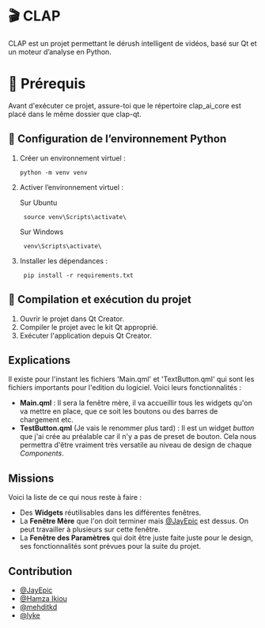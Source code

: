 
# 🎬 CLAP
CLAP est un projet permettant le dérush intelligent de vidéos, basé sur Qt et un moteur d’analyse en Python.

# 📁 Prérequis
Avant d'exécuter ce projet, assure-toi que le répertoire clap_ai_core est placé dans le même dossier que clap-qt.

## 🐍 Configuration de l’environnement Python


1. Créer un environnement virtuel :


    ```python -m venv venv```

2. Activer l’environnement virtuel :

    Sur Ubuntu

    ``` source venv\Scripts\activate\```

    Sur Windows

    ``` venv\Scripts\activate\```

3. Installer les dépendances :


    ``` pip install -r requirements.txt```


## 🔨 Compilation et exécution du projet

1. Ouvrir le projet dans Qt Creator.
2. Compiler le projet avec le kit Qt approprié.
3. Exécuter l'application depuis Qt Creator.




## Explications

Il existe pour l'instant les fichiers 'Main.qml' et 'TextButton.qml' qui sont les fichiers importants pour l'edition du logiciel.
Voici leurs fonctionnalités :

- **Main.qml** : Il sera la fenêtre mère, il va accueillir tous les widgets qu'on va mettre en place, que ce soit les boutons ou des barres de chargement etc.
- **TestButton.qml** (Je vais le renommer plus tard) : Il est un widget _button_ que j'ai crée au préalable car il n'y a pas de preset de bouton. Cela nous permettra d'être vraiment très versatile au niveau de design de chaque _Components_.

## Missions

Voici la liste de ce qui nous reste à faire :

- Des **Widgets** réutilisables dans les différentes fenêtres.
- La **Fenêtre Mère** que l'on doit terminer mais [@JayEpic](https://github.com/JayEpic) est dessus. On peut travailler à plusieurs sur cette fenêtre.
- La **Fenêtre des Paramètres** qui doit être juste faite juste pour le design, ses fonctionnalités sont prévues pour la suite du projet.

## Contribution

- [@JayEpic](https://github.com/JayEpic)
- [@Hamza Ikiou](https://github.com/Hamza-Ikiou)
- [@mehditkd](https://github.com/mehditkd)
- [@lyke](https://github.com/lyke)
